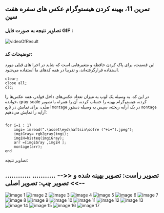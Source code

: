 ## تمرین 11، بهینه کردن هیستوگرام عکس های سفره هفت سین

### تصاویر نتیجه به صورت فایل GIF :

![videoOfResult](https://github.com/semnan-university-ai/image-processing-class-002/blob/main/exercises/msg67/Haftsin/2022-04-28-16-40-34.gif?raw=true)

### توضیحات کد:
این قسمت، برای پاک کردن حافظه و متغیرهایی است که شاید در اجرا های قبلی مورد استفاده قرارگرفته‌اند، و تقریبا در همه کدهای ما استفاده می‌شود.

```
clear;
close all;
clc;
```
در این کد، به وسیله یک لوپ به میزان تعداد عکس‌های داخل فولدر، همه عکس‌ها را خوانده، gray scale کرده، هیستوگرام بهینه را حساب کرده، آن را همراه با تصویر اصلی، برای نمایش در تابع ``` montage ``` در یک آرایه ریخته، سپس به وسیله دستور ``` montage ``` آرایه را نمایش می‌دهیم: 
```

for i=1 : 17
    imgi= imread(".\asset\eyd\haftsin\sofre ("+i+").jpeg");
    imgiGray= rgb2gray(imgi);
    imgiH=histeq(imgiGray);
    arr =[imgiGray ,imgiH ];
    montage(arr);
end
```
تصاویر نتیجه:

##  ............            تصویر راست: تصویر بهینه شده و               <<-- ........... -->>                               تصویر چپ: تصویر اصلی 
![image 1](https://github.com/semnan-university-ai/image-processing-class-002/blob/main/exercises/msg67/Haftsin/sofre%20(1).jpg?raw=true)
![image 2](https://github.com/semnan-university-ai/image-processing-class-002/blob/main/exercises/msg67/Haftsin/sofre%20(2).jpg?raw=true)
![image 3](https://github.com/semnan-university-ai/image-processing-class-002/blob/main/exercises/msg67/Haftsin/sofre%20(3).jpg?raw=true)
![image 4](https://github.com/semnan-university-ai/image-processing-class-002/blob/main/exercises/msg67/Haftsin/sofre%20(4).jpg?raw=true)
![image 5](https://github.com/semnan-university-ai/image-processing-class-002/blob/main/exercises/msg67/Haftsin/sofre%20(5).jpg?raw=true)
![image 6](https://github.com/semnan-university-ai/image-processing-class-002/blob/main/exercises/msg67/Haftsin/sofre%20(6).jpg?raw=true)
![image 7](https://github.com/semnan-university-ai/image-processing-class-002/blob/main/exercises/msg67/Haftsin/sofre%20(7).jpg?raw=true)
![image 8](https://github.com/semnan-university-ai/image-processing-class-002/blob/main/exercises/msg67/Haftsin/sofre%20(8).jpg?raw=true)
![image 9](https://github.com/semnan-university-ai/image-processing-class-002/blob/main/exercises/msg67/Haftsin/sofre%20(9).jpg?raw=true)
![image 10](https://github.com/semnan-university-ai/image-processing-class-002/blob/main/exercises/msg67/Haftsin/sofre%20(10).jpg?raw=true)
![image 11](https://github.com/semnan-university-ai/image-processing-class-002/blob/main/exercises/msg67/Haftsin/sofre%20(11).jpg?raw=true)
![image 12](https://github.com/semnan-university-ai/image-processing-class-002/blob/main/exercises/msg67/Haftsin/sofre%20(12).jpg?raw=true)
![image 13](https://github.com/semnan-university-ai/image-processing-class-002/blob/main/exercises/msg67/Haftsin/sofre%20(13).jpg?raw=true)
![image 14](https://github.com/semnan-university-ai/image-processing-class-002/blob/main/exercises/msg67/Haftsin/sofre%20(14).jpg?raw=true)
![image 15](https://github.com/semnan-university-ai/image-processing-class-002/blob/main/exercises/msg67/Haftsin/sofre%20(15).jpg?raw=true)
![image 16](https://github.com/semnan-university-ai/image-processing-class-002/blob/main/exercises/msg67/Haftsin/sofre%20(16).jpg?raw=true)
![image 17](https://github.com/semnan-university-ai/image-processing-class-002/blob/main/exercises/msg67/Haftsin/sofre%20(17).jpg?raw=true)

